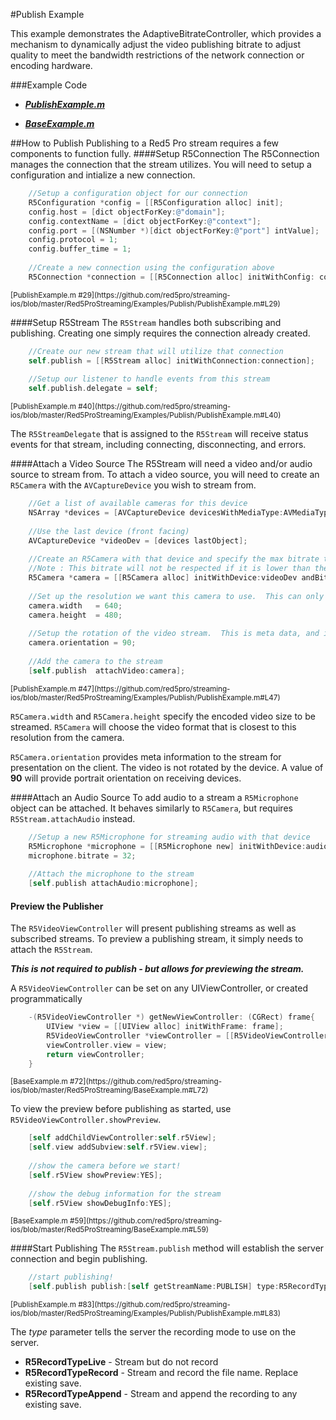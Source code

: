 #Publish Example

This example demonstrates the AdaptiveBitrateController, which provides a mechanism to dynamically adjust the video publishing bitrate to adjust quality to meet the bandwidth restrictions of the network connection or encoding hardware.

###Example Code
- ***[PublishExample.m](
https://github.com/red5pro/streaming-ios/blob/master/Red5ProStreaming/Examples/Publish/PublishExample.m)***

- ***[BaseExample.m](
https://github.com/red5pro/streaming-ios/blob/master/Red5ProStreaming/BaseExample.m)***


##How to Publish
Publishing to a Red5 Pro stream requires a few components to function fully.
####Setup R5Connection
The R5Connection manages the connection that the stream utilizes.  You will need to setup a configuration and intialize a new connection.

```Objective-C
	//Setup a configuration object for our connection
    R5Configuration *config = [[R5Configuration alloc] init];
    config.host = [dict objectForKey:@"domain"];
    config.contextName = [dict objectForKey:@"context"];
    config.port = [(NSNumber *)[dict objectForKey:@"port"] intValue];
    config.protocol = 1;
    config.buffer_time = 1;
    
    //Create a new connection using the configuration above
    R5Connection *connection = [[R5Connection alloc] initWithConfig: config];
```
<sup>
[PublishExample.m #29](https://github.com/red5pro/streaming-ios/blob/master/Red5ProStreaming/Examples/Publish/PublishExample.m#L29)
</sup>

####Setup R5Stream
The `R5Stream` handles both subscribing and publishing.  Creating one simply requires the connection already created.

```Objective-C
	//Create our new stream that will utilize that connection
    self.publish = [[R5Stream alloc] initWithConnection:connection];
    
    //Setup our listener to handle events from this stream
    self.publish.delegate = self;

```
<sup>
[PublishExample.m #40](https://github.com/red5pro/streaming-ios/blob/master/Red5ProStreaming/Examples/Publish/PublishExample.m#L40)
</sup>

The `R5StreamDelegate` that is assigned to the `R5Stream` will receive status events for that stream, including connecting, disconnecting, and errors.

####Attach a Video Source
The R5Stream will need a video and/or audio source to stream from.  To attach a video source, you will need to create an `R5Camera` with the `AVCaptureDevice` you wish to stream from.

```Objective-C
 	//Get a list of available cameras for this device
    NSArray *devices = [AVCaptureDevice devicesWithMediaType:AVMediaTypeVideo];
    
    //Use the last device (front facing)
    AVCaptureDevice *videoDev = [devices lastObject];
    
    //Create an R5Camera with that device and specify the max bitrate to allow
    //Note : This bitrate will not be respected if it is lower than the encoder can go!
    R5Camera *camera = [[R5Camera alloc] initWithDevice:videoDev andBitRate:512];
    
    //Set up the resolution we want this camera to use.  This can only be set before publishing begins
    camera.width   = 640;
    camera.height  = 480;
    
    //Setup the rotation of the video stream.  This is meta data, and is used by the client to rotate the video.  No rotation is done on the publisher.
    camera.orientation = 90;
    
    //Add the camera to the stream
    [self.publish  attachVideo:camera];
```
<sup>
[PublishExample.m #47](https://github.com/red5pro/streaming-ios/blob/master/Red5ProStreaming/Examples/Publish/PublishExample.m#L47)
</sup>

`R5Camera.width` and `R5Camera.height` specify the encoded video size to be streamed.  `R5Camera` will choose the video format that is closest to this resolution from the camera.

`R5Camera.orientation` provides meta information to the stream for presentation on the client.  The video is not rotated by the device.  A value of **90** will provide portrait orientation on receiving devices.

####Attach an Audio Source
To add audio to a stream a `R5Microphone` object can be attached.  It behaves similarly to `R5Camera`, but requires `R5Stream.attachAudio` instead.

```Objective-C
	//Setup a new R5Microphone for streaming audio with that device
    R5Microphone *microphone = [[R5Microphone new] initWithDevice:audioDevice];
    microphone.bitrate = 32;
    
    //Attach the microphone to the stream
    [self.publish attachAudio:microphone];

```

#### Preview the Publisher
The `R5VideoViewController` will present publishing streams as well as subscribed streams.  To preview a publishing stream, it simply needs to attach the `R5Stream`.  

***This is not required to publish - but allows for previewing the stream.***

A `R5VideoViewController` can be set on any UIViewController, or created programmatically

```Objective-C
	-(R5VideoViewController *) getNewViewController: (CGRect) frame{
	    UIView *view = [[UIView alloc] initWithFrame: frame];
	    R5VideoViewController *viewController = [[R5VideoViewController alloc] init];
	    viewController.view = view;
	    return viewController;
	}
```
<sup>
[BaseExample.m #72](https://github.com/red5pro/streaming-ios/blob/master/Red5ProStreaming/BaseExample.m#L72)
</sup>

To view the preview before publishing as started, use `R5VideoViewController.showPreview`.

```Objective-C
    [self addChildViewController:self.r5View];
    [self.view addSubview:self.r5View.view];
    
    //show the camera before we start!
    [self.r5View showPreview:YES];
    
    //show the debug information for the stream
    [self.r5View showDebugInfo:YES];
```
<sup>
[BaseExample.m #59](https://github.com/red5pro/streaming-ios/blob/master/Red5ProStreaming/BaseExample.m#L59)
</sup>

####Start Publishing
The `R5Stream.publish` method will establish the server connection and begin publishing.  

```Objective-C
    //start publishing!
    [self.publish publish:[self getStreamName:PUBLISH] type:R5RecordTypeLive];
```
<sup>
[PublishExample.m #83](https://github.com/red5pro/streaming-ios/blob/master/Red5ProStreaming/Examples/Publish/PublishExample.m#L83)
</sup>

The *type* parameter tells the server the recording mode to use on the server.

- **R5RecordTypeLive** - Stream but do not record
- **R5RecordTypeRecord** - Stream and record the file name.  Replace existing save.
- **R5RecordTypeAppend** - Stream and append the recording to any existing save.
